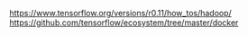 


https://www.tensorflow.org/versions/r0.11/how_tos/hadoop/
https://github.com/tensorflow/ecosystem/tree/master/docker
